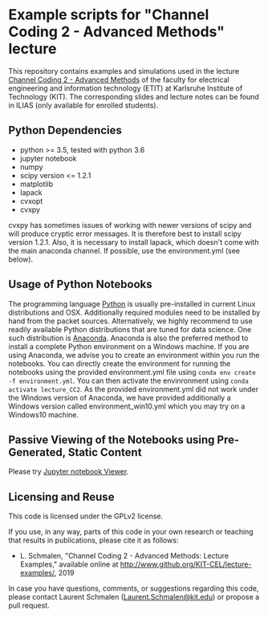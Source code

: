 Example scripts for "Channel Coding 2 - Advanced Methods" lecture
=================================================================================

This repository contains examples and simulations used in the lecture [Channel Coding 2 - Advanced Methods](http://www.cel.kit.edu/lehre_1703.php) of the faculty for electrical engineering and information technology (ETIT) at Karlsruhe Institute of Technology (KIT). The corresponding slides and lecture notes can be found in ILIAS (only available for enrolled students).


Python Dependencies
---------------------
- python >= 3.5, tested with python 3.6
- jupyter notebook
- numpy
- scipy version <= 1.2.1
- matplotlib
- lapack
- cvxopt
- cvxpy

cvxpy has sometimes issues of working with newer versions of scipy and will produce cryptic error messages. It is therefore best to install scipy version 1.2.1. Also, it is necessary to install lapack, which doesn't come with the main anaconda channel. If possible, use the environment.yml (see below).

Usage of Python Notebooks
-------------------------
The programming language [Python](http://www.python.org) is usually pre-installed in current Linux distributions and OSX. Additionally required modules need to be installed by hand from the packet sources. Alternatively, we highly recommend to use readily available Python distributions that are tuned for data science. One such distribution is [Anaconda](https://www.anaconda.com/). Anaconda is also the preferred method to install a complete Python environment on a Windows machine. If you are using Anaconda, we advise you to create an environment within you run the notebooks. You can directly create the environment for running the notebooks using the provided environment.yml file using `conda env create -f environment.yml`. You can then activate the envinronment using `conda activate lecture_CC2`. As the provided environment.yml did not work under the Windows version of Anaconda, we have provided additionally a Windows version called environment_win10.yml which you may try on a Windows10 machine.


Passive Viewing of the Notebooks using Pre-Generated, Static Content
--------------------------------------------------------------------
Please try [Jupyter notebook Viewer](https://nbviewer.jupyter.org/github/KIT-CEL/lecture-examples/tree/master/mloc/). 


Licensing and Reuse
-------------------

This code is licensed under the GPLv2 license. 

If you use, in any way, parts of this code in your own research or teaching that results in publications, please cite it as follows:<br>
* L. Schmalen, "Channel Coding 2 - Advanced Methods: Lecture Examples," available online at http://www.github.org/KIT-CEL/lecture-examples/, 2019

In case you have questions, comments, or suggestions regarding this code, please contact Laurent Schmalen (Laurent.Schmalen@kit.edu) or propose a pull request.


